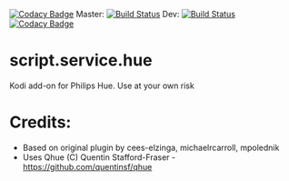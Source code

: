 [![Codacy Badge](https://api.codacy.com/project/badge/Grade/9e81a22066b042239ef7704a93b8205e)](https://app.codacy.com/app/zim514/script.service.hue?utm_source=github.com&utm_medium=referral&utm_content=zim514/script.service.hue&utm_campaign=Badge_Grade_Dashboard)
Master: [![Build Status](https://travis-ci.com/zim514/script.service.hue.svg?branch=master)](https://travis-ci.com/zim514/script.service.hue)
Dev: [![Build Status](https://travis-ci.com/zim514/script.service.hue.svg?branch=dev)](https://travis-ci.com/zim514/script.service.hue)
[![Codacy Badge](https://api.codacy.com/project/badge/Grade/1a4a910144f044208821341f1a07c38e)](https://www.codacy.com/app/zim514/script.service.hue?utm_source=github.com&amp;utm_medium=referral&amp;utm_content=zim514/script.service.hue&amp;utm_campaign=Badge_Grade)

# script.service.hue
Kodi add-on for Philips Hue. Use at your own risk

# Credits:
- Based on original plugin by cees-elzinga, michaelrcarroll, mpolednik
- Uses Qhue (C) Quentin Stafford-Fraser - https://github.com/quentinsf/qhue

 
